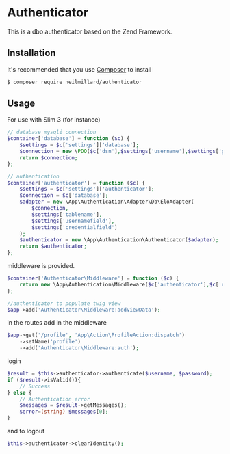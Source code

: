 # Authenticator

This is a dbo authenticator based on the Zend Framework.

## Installation
It's recommended that you use [Composer](https://getcomposer.org/) to install

```bash
$ composer require neilmillard/authenticator
```

## Usage

For use with Slim 3 (for instance)

```php
// database mysqli connection
$container['database'] = function ($c) {
    $settings = $c['settings']['database'];
    $connection = new \PDO($c['dsn'],$settings['username'],$settings['password']);
    return $connection;
};

// authentication
$container['authenticator'] = function ($c) {
    $settings = $c['settings']['authenticator'];
    $connection = $c['database'];
    $adapter = new \App\Authentication\Adapter\Db\EloAdapter(
        $connection,
        $settings['tablename'],
        $settings['usernamefield'],
        $settings['credentialfield']
    );
    $authenticator = new \App\Authentication\Authenticator($adapter);
    return $authenticator;
};
```

middleware is provided.

```php
$container['Authenticator\Middleware'] = function ($c) {
    return new \App\Authentication\Middleware($c['authenticator'],$c['router'],$c['view']);
};

//authenticator to populate twig view
$app->add('Authenticator\Middleware:addViewData');
```

in the routes add in the middleware

```php
$app->get('/profile', 'App\Action\ProfileAction:dispatch')
    ->setName('profile')
    ->add('Authenticator\Middleware:auth');
```

login

```php
$result = $this->authenticator->authenticate($username, $password);
if ($result->isValid()){
    // Success
} else {
    // Authentication error
    $messages = $result->getMessages();
    $error=(string) $messages[0];
}
```

and to logout

```php
$this->authenticator->clearIdentity();
```
